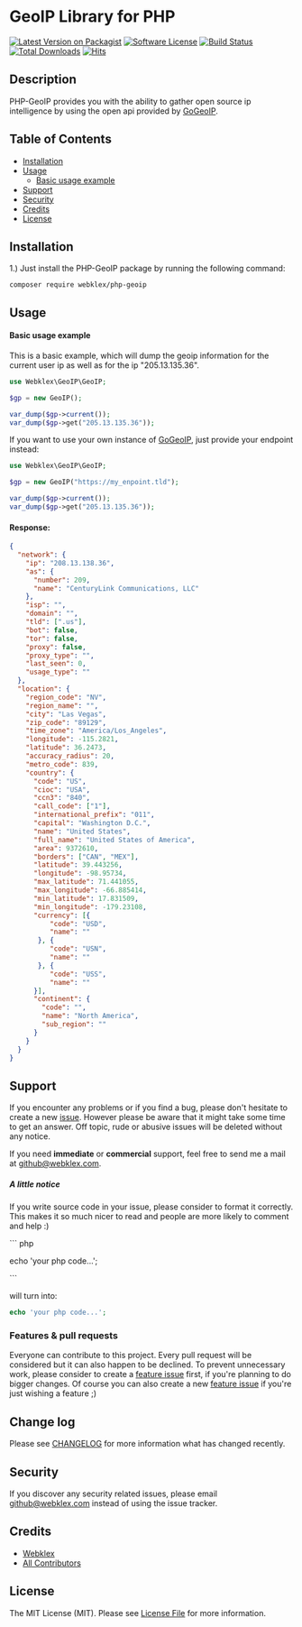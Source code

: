 # GeoIP Library for PHP

[![Latest Version on Packagist][ico-version]][link-packagist]
[![Software License][ico-license]][link-license]
[![Build Status][ico-build]][link-scrutinizer] 
[![Total Downloads][ico-downloads]][link-downloads]
[![Hits][ico-hits]][link-hits]

 
## Description
PHP-GeoIP provides you with the ability to gather open source ip intelligence by using the open api provided by [GoGeoIP](https://github.com/Webklex/gogeoip).


## Table of Contents
- [Installation](#installation)
- [Usage](#usage)
    - [Basic usage example](#basic-usage-example)
- [Support](#support)
- [Security](#security)
- [Credits](#credits)
- [License](#license)


## Installation
1.) Just install the PHP-GeoIP package by running the following command:
```shell script
composer require webklex/php-geoip
```


## Usage
#### Basic usage example
This is a basic example, which will dump the geoip information for the current user ip as well as for the ip "205.13.135.36".

```php
use Webklex\GeoIP\GeoIP;

$gp = new GeoIP();

var_dump($gp->current());
var_dump($gp->get("205.13.135.36"));
```

If you want to use your own instance of [GoGeoIP](https://github.com/Webklex/gogeoip), just provide your endpoint instead:
```php
use Webklex\GeoIP\GeoIP;

$gp = new GeoIP("https://my_enpoint.tld");

var_dump($gp->current());
var_dump($gp->get("205.13.135.36"));
```

#### Response:
```json
{
  "network": {
    "ip": "208.13.138.36",
    "as": {
      "number": 209,
      "name": "CenturyLink Communications, LLC"
    },
    "isp": "",
    "domain": "",
    "tld": [".us"],
    "bot": false,
    "tor": false,
    "proxy": false,
    "proxy_type": "",
    "last_seen": 0,
    "usage_type": ""
  },
  "location": {
    "region_code": "NV",
    "region_name": "",
    "city": "Las Vegas",
    "zip_code": "89129",
    "time_zone": "America/Los_Angeles",
    "longitude": -115.2821,
    "latitude": 36.2473,
    "accuracy_radius": 20,
    "metro_code": 839,
    "country": {
      "code": "US",
      "cioc": "USA",
      "ccn3": "840",
      "call_code": ["1"],
      "international_prefix": "011",
      "capital": "Washington D.C.",
      "name": "United States",
      "full_name": "United States of America",
      "area": 9372610,
      "borders": ["CAN", "MEX"],
      "latitude": 39.443256,
      "longitude": -98.95734,
      "max_latitude": 71.441055,
      "max_longitude": -66.885414,
      "min_latitude": 17.831509,
      "min_longitude": -179.23108,
      "currency": [{
          "code": "USD",
          "name": ""
       }, {
          "code": "USN",
          "name": ""
       }, {
          "code": "USS",
          "name": ""
      }],
      "continent": {
        "code": "",
        "name": "North America",
        "sub_region": ""
      }
    }
  }
}
```

## Support
If you encounter any problems or if you find a bug, please don't hesitate to create a new [issue](https://github.com/Webklex/php-geoip/issues).
However please be aware that it might take some time to get an answer.
Off topic, rude or abusive issues will be deleted without any notice.

If you need **immediate** or **commercial** support, feel free to send me a mail at github@webklex.com. 


##### A little notice
If you write source code in your issue, please consider to format it correctly. This makes it so much nicer to read 
and people are more likely to comment and help :)

&#96;&#96;&#96; php

echo 'your php code...';

&#96;&#96;&#96;

will turn into:
```php
echo 'your php code...';
```


### Features & pull requests
Everyone can contribute to this project. Every pull request will be considered but it can also happen to be declined. 
To prevent unnecessary work, please consider to create a [feature issue](https://github.com/Webklex/php-geoip/issues/new?template=feature_request.md) 
first, if you're planning to do bigger changes. Of course you can also create a new [feature issue](https://github.com/Webklex/php-geoip/issues/new?template=feature_request.md)
if you're just wishing a feature ;)


## Change log
Please see [CHANGELOG][link-changelog] for more information what has changed recently.


## Security
If you discover any security related issues, please email github@webklex.com instead of using the issue tracker.


## Credits
- [Webklex][link-author]
- [All Contributors][link-contributors]


## License
The MIT License (MIT). Please see [License File][link-license] for more information.


[ico-version]: https://img.shields.io/packagist/v/Webklex/php-geoip.svg?style=flat-square
[ico-license]: https://img.shields.io/badge/license-MIT-brightgreen.svg?style=flat-square
[ico-travis]: https://img.shields.io/travis/Webklex/php-geoip/master.svg?style=flat-square
[ico-scrutinizer]: https://img.shields.io/scrutinizer/coverage/g/Webklex/php-geoip.svg?style=flat-square
[ico-code-quality]: https://img.shields.io/scrutinizer/g/Webklex/php-geoip.svg?style=flat-square
[ico-downloads]: https://img.shields.io/packagist/dt/Webklex/php-geoip.svg?style=flat-square
[ico-build]: https://img.shields.io/scrutinizer/build/g/Webklex/php-geoip/master?style=flat-square
[ico-quality]: https://img.shields.io/scrutinizer/quality/g/Webklex/php-geoip/master?style=flat-square
[ico-hits]: https://hits.webklex.com/svg/webklex/php-geoip

[link-packagist]: https://packagist.org/packages/Webklex/php-geoip
[link-travis]: https://travis-ci.org/Webklex/php-geoip
[link-scrutinizer]: https://scrutinizer-ci.com/g/Webklex/php-geoip/code-structure
[link-code-quality]: https://scrutinizer-ci.com/g/Webklex/php-geoip
[link-downloads]: https://packagist.org/packages/Webklex/php-geoip
[link-author]: https://github.com/webklex
[link-contributors]: https://github.com/Webklex/php-geoip/graphs/contributors
[link-license]: https://github.com/Webklex/php-geoip/blob/master/LICENSE
[link-changelog]: https://github.com/Webklex/php-geoip/blob/master/CHANGELOG.md
[link-jetbrains]: https://www.jetbrains.com
[link-hits]: https://hits.webklex.com
